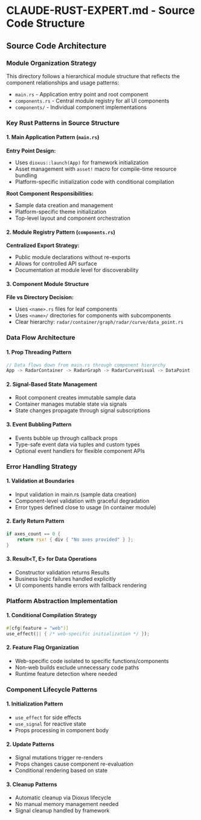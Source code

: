 # CLAUDE-RUST-EXPERT.md - Source Code Structure

## Source Code Architecture

### Module Organization Strategy
This directory follows a hierarchical module structure that reflects the component relationships and usage patterns:

- `main.rs` - Application entry point and root component
- `components.rs` - Central module registry for all UI components
- `components/` - Individual component implementations

### Key Rust Patterns in Source Structure

#### 1. Main Application Pattern (`main.rs`)
**Entry Point Design:**
- Uses `dioxus::launch(App)` for framework initialization
- Asset management with `asset!` macro for compile-time resource bundling
- Platform-specific initialization code with conditional compilation

**Root Component Responsibilities:**
- Sample data creation and management
- Platform-specific theme initialization
- Top-level layout and component orchestration

#### 2. Module Registry Pattern (`components.rs`)
**Centralized Export Strategy:**
- Public module declarations without re-exports
- Allows for controlled API surface
- Documentation at module level for discoverability

#### 3. Component Module Structure
**File vs Directory Decision:**
- Uses `<name>.rs` files for leaf components
- Uses `<name>/` directories for components with subcomponents
- Clear hierarchy: `radar/container/graph/radar/curve/data_point.rs`

### Data Flow Architecture

#### 1. Prop Threading Pattern
```rust
// Data flows down from main.rs through component hierarchy
App -> RadarContainer -> RadarGraph -> RadarCurveVisual -> DataPoint
```

#### 2. Signal-Based State Management
- Root component creates immutable sample data
- Container manages mutable state via signals
- State changes propagate through signal subscriptions

#### 3. Event Bubbling Pattern
- Events bubble up through callback props
- Type-safe event data via tuples and custom types
- Optional event handlers for flexible component APIs

### Error Handling Strategy

#### 1. Validation at Boundaries
- Input validation in main.rs (sample data creation)
- Component-level validation with graceful degradation
- Error types defined close to usage (in container module)

#### 2. Early Return Pattern
```rust
if axes_count == 0 {
    return rsx! { div { "No axes provided" } };
}
```

#### 3. Result<T, E> for Data Operations
- Constructor validation returns Results
- Business logic failures handled explicitly
- UI components handle errors with fallback rendering

### Platform Abstraction Implementation

#### 1. Conditional Compilation Strategy
```rust
#[cfg(feature = "web")]
use_effect(|| { /* web-specific initialization */ });
```

#### 2. Feature Flag Organization
- Web-specific code isolated to specific functions/components
- Non-web builds exclude unnecessary code paths
- Runtime feature detection where needed

### Component Lifecycle Patterns

#### 1. Initialization Pattern
- `use_effect` for side effects
- `use_signal` for reactive state
- Props processing in component body

#### 2. Update Patterns
- Signal mutations trigger re-renders
- Props changes cause component re-evaluation
- Conditional rendering based on state

#### 3. Cleanup Patterns
- Automatic cleanup via Dioxus lifecycle
- No manual memory management needed
- Signal cleanup handled by framework